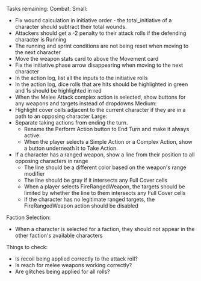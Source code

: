Tasks remaining:
Combat:
Small:
- Fix wound calculation in initiative order - the total_initiative of a character should subtract their total wounds.
- Attackers should get a -2 penalty to their attack rolls if the defending character is Running
- The running and sprint conditions are not being reset when moving to the next character
- Move the weapon stats card to above the Movement card
- Fix the initiative phase arrow disappearing when moving to the next character
- In the action log, list all the inputs to the initiative rolls
- In the action log, dice rolls that are hits should be highlighted in green and 1s should be highlighted in red
- When the Melee Attack complex action is selected, show buttons for any weapons and targets instead of dropdowns
Medium:
- Highlight cover cells adjacent to the current character if they are in a path to an opposing character
Large:
- Separate taking actions from ending the turn. 
  - Rename the Perform Action button to End Turn and make it always active.
  - When the player selects a Simple Action or a Complex Action, show a button underneath it to Take Action.
- If a character has a ranged weapon, show a line from their position to all opposing characters in range
  - The line should be a different color based on the weapon's range modifier
  - The line should be gray if it intersects any Full Cover cells
  - When a player selects FireRangedWeapon, the targets should be limited by whether the line to them intersects any Full Cover cells
  - If the character has no legitimate ranged targets, the FireRangedWeapon action should be disabled

Faction Selection:
- When a character is selected for a faction, they should not appear in the other faction's available characters


Things to check:
- Is recoil being applied correctly to the attack roll?
- Is reach for melee weapons working correctly?
- Are glitches being applied for all rolls?